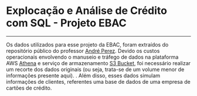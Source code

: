 <h1>Explocação e Análise de Crédito com SQL - Projeto EBAC</h1>
<hr>
<p>Os dados utilizados para esse projeto da EBAC, foram extraídos do repositório público do professor 
  <a href="https://github.com/andre-marcos-perez/ebac-course-utils">André Perez</a>. Devido os custos operacionais envolvendo o manuseio e tráfego de 
dados na plataforma AWS <a href="https://aws.amazon.com/pt/athena/?whats-new-cards.sort-by=item.additionalFields.postDateTime&whats-new-cards.sort-order=desc">Athena</a> 
  e serviço de armazenamento <a href="https://aws.amazon.com/pt/s3/">S3 Bucket</a>, 
 foi necessário realizar um recorte dos dados originais (ou seja, trata-se de um volume menor de informações presente aqui). 
  . Além disso, esses dados simulam informações de clientes, referentes uma base de dados de uma empresa de cartões de crédito.</p> 



